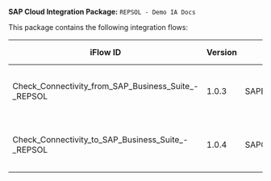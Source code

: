 **SAP Cloud Integration Package:** `REPSOL - Demo IA Docs`

This package contains the following integration flows:
<!-- IFLOW_TABLE_START -->
| iFlow ID      | Version | Sender        | Receiver      | Description                        | Details Link |
| ------------- | ------- | ------------- | ------------- | ---------------------------------- | ------------ |
| Check_Connectivity_from_SAP_Business_Suite_-_REPSOL | 1.0.3 | SAPERP | SAPCloudforCustomer | Check Connectivity with SAP Business Suite | [View Details](Check_Connectivity_from_SAP_Business_Suite_-_REPSOL/1.0.3/readme.md) |
| Check_Connectivity_to_SAP_Business_Suite_-_REPSOL | 1.0.4 | SAPCloudforCustomer | SAPERP | Check Connectivity with SAP Business Suite | [View Details](Check_Connectivity_to_SAP_Business_Suite_-_REPSOL/1.0.4/readme.md) |
<!-- IFLOW_TABLE_END -->

